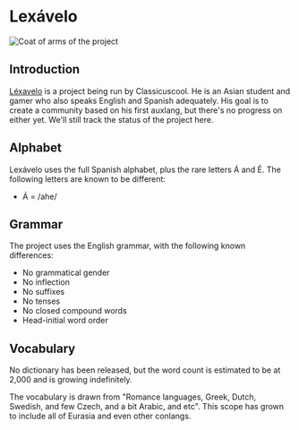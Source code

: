 # Lexávelo
![Coat of arms of the project](https://static.wikia.nocookie.net/lexavelo/images/b/bd/Lexavelo_logo1%3Bjpeg.jpg/revision/latest)

## Introduction
[Léxavelo](https://youtube.com/@Lexavelo-language-commitee) is a project being run by Classicuscool. He is an Asian student and gamer who also speaks English and Spanish adequately. His goal is to create a community based on his first auxlang, but there's no progress on either yet. We'll still track the status of the project here.

## Alphabet
Lexávelo uses the full Spanish alphabet, plus the rare letters Á and É. The following letters are known to be different:
- Á = /ahe/

## Grammar
The project uses the English grammar, with the following known differences:
- No grammatical gender
- No inflection
- No suffixes
- No tenses
- No closed compound words
- Head-initial word order

## Vocabulary
No dictionary has been released, but the word count is estimated to be at 2,000 and is growing indefinitely.

The vocabulary is drawn from "Romance languages, Greek, Dutch, Swedish, and few Czech, and a bit Arabic, and etc". This scope has grown to include all of Eurasia and even other conlangs.
